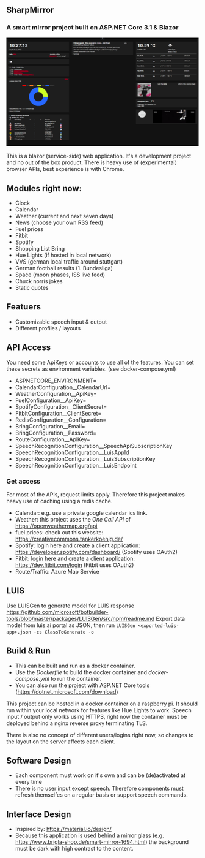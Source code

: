 ## SharpMirror
### A smart mirror project built on ASP.NET Core 3.1 & Blazor

![screenshot example](https://github.com/senj/SharpMirror/blob/master/Documentation/example_2.png "Screenhot example")

This is a blazor (service-side) web application.
It's a development project and no out of the box product.
There is heavy use of (experimental) browser APIs, best experience is with Chrome.

## Modules right now:
- Clock
- Calendar
- Weather (current and next seven days)
- News (choose your own RSS feed)
- Fuel prices
- Fitbit
- Spotify
- Shopping List Bring
- Hue Lights (if hosted in local network)
- VVS (german local traffic around stuttgart)
- German football results (1. Bundesliga)
- Space (moon phases, ISS live feed)
- Chuck norris jokes
- Static quotes

## Featuers
- Customizable speech input & output
- Different profiles / layouts

## API Access
You need some ApiKeys or accounts to use all of the features.
You can set these secrets as environment variables. (see docker-compose.yml)

- ASPNETCORE_ENVIRONMENT=
- CalendarConfiguration__CalendarUrl=
- WeatherConfiguration__ApiKey=
- FuelConfiguration__ApiKey=
- SpotifyConfiguration__ClientSecret=
- FitbitConfiguration__ClientSecret=
- RedisConfiguration__Configuration=
- BringConfiguration__Email=
- BringConfiguration__Password=
- RouteConfiguration__ApiKey=
- SpeechRecognitionConfiguration__SpeechApiSubscriptionKey
- SpeechRecognitionConfiguration__LuisAppId
- SpeechRecognitionConfiguration__LuisSubscriptionKey
- SpeechRecognitionConfiguration__LuisEndpoint

### Get access
For most of the APIs, request limits apply. Therefore this project makes heavy use of caching using a redis cache. 
- Calendar: e.g. use a private google calendar ics link.
- Weather: this project uses the *One Call API* of https://openweathermap.org/api
- fuel prices: check out this website: https://creativecommons.tankerkoenig.de/
- Spotify: login here and create a client application: https://developer.spotify.com/dashboard/ (Spotify uses OAuth2)
- Fitbit: login here and create a client application: https://dev.fitbit.com/login (Fitbit uses OAuth2)
- Route/Traffic: Azure Map Service

## LUIS
Use LUISGen to generate model for LUIS response
https://github.com/microsoft/botbuilder-tools/blob/master/packages/LUISGen/src/npm/readme.md
Export data model from luis.ai portal as JSON, then run `LUISGen <exported-luis-app>.json -cs ClassToGenerate -o`

## Build & Run
- This can be built and run as a docker container.
- Use the *Dockerfile* to build the docker container and *docker-compose.yml* to run the container.
- You can also run the project with ASP.NET Core tools (https://dotnet.microsoft.com/download)

This project can be hosted in a docker container on a raspberry pi. It should run within your local network for features like Hue Lights to work. Speech input / output only works using HTTPS, right now the container must be deployed behind a nginx reverse proxy terminating TLS. 

There is also no concept of different users/logins right now, so changes to the layout on the server affects each client.

## Software Design
- Each component must work on it's own and can be (de)activated at every time
- There is no user input except speech. Therefore components must refresh themselfes on a regular basis or support speech commands.  

## Interface Design
- Inspired by: https://material.io/design/
- Because this application is used behind a mirror glass (e.g. https://www.brigla-shop.de/smart-mirror-1694.html) the background must be dark with high contrast to the content. 
